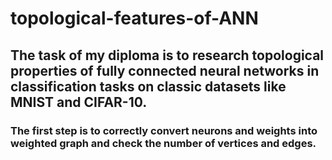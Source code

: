 # topological-features-of-ANN

## The task of my diploma is to research topological properties of fully connected neural networks in classification tasks on classic datasets like MNIST and CIFAR-10. 

### The first step is to correctly convert neurons and weights into weighted graph and check the number of vertices and edges.
